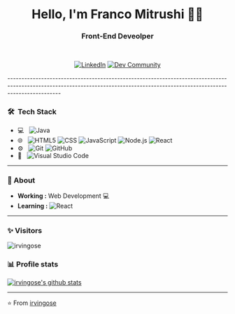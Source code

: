 <h1 align="center"> Hello, I'm Franco Mitrushi 👨‍💻 </h1>

<h3 align="center">  Front-End Deveolper </h3> <br>

<p align="center"> 
<a href="https://www.linkedin.com/in/franco-mitrushi/"><img alt="LinkedIn" src="https://img.shields.io/badge/-Franco_Mitrushi-blue?style=flat-square&logo=Linkedin&logoColor=white&link=https://www.linkedin.com/in/sulthannk/"></a>
<a href="https://dev.to/irvingose"><img alt="Dev Community" src="https://img.shields.io/badge/-Franco_Mitrushi-black?style=flat-square&logo=dev.to&logoColor=white&link=https://dev.to/irvingose"></a>
</p>
-------------------------------------------------------------------------------------------------------------------------------------------------------------------------------
<h3> 🛠 &nbsp;Tech Stack</h3>

- 💻 &nbsp;
  ![Java](https://img.shields.io/badge/-Java-333333?style=flat&logo=Java&logoColor=007396)
- 🌐 &nbsp;
  ![HTML5](https://img.shields.io/badge/-HTML5-333333?style=flat&logo=HTML5)
  ![CSS](https://img.shields.io/badge/-CSS-333333?style=flat&logo=CSS3&logoColor=1572B6)
  ![JavaScript](https://img.shields.io/badge/-JavaScript-333333?style=flat&logo=javascript)
  ![Node.js](https://img.shields.io/badge/-Node.js-333333?style=flat&logo=node.js)
  ![React](https://img.shields.io/badge/-React-333333?style=flat&logo=react)
- ⚙️ &nbsp;
  ![Git](https://img.shields.io/badge/-Git-333333?style=flat&logo=git)
  ![GitHub](https://img.shields.io/badge/-GitHub-333333?style=flat&logo=github)
- 🔧 &nbsp;
  ![Visual Studio Code](https://img.shields.io/badge/-Visual%20Studio%20Code-333333?style=flat&logo=visual-studio-code&logoColor=007ACC)

---------------------------------------------------------------------------------------------------------------------------------------------------------------------------------
### 🤔 About
-  **Working :**  Web Development :computer: 
-  **Learning :** ![React](https://img.shields.io/badge/-React-333333?style=flat&logo=react)

---------------------------------------------------------------------------------------------------------------------------------------------------------------------------------
### ✨ Visitors 

<p align="left"> <img src="https://komarev.com/ghpvc/?username=irvingose" alt="irvingose" /> </p>

### 📊 Profile stats

[![irvingose's github stats](https://github-readme-stats.vercel.app/api?username=irvingose&show_icons=true&title_color=fff&icon_color=79ff97&text_color=9f9f9f&bg_color=151515)](https://github.com/SulthanNK/github-readme-stats)

-------------------------------------------------------------------------------------------------------------------------------------------------------------------------------

⭐️ From [irvingose](http://www.github.com/irvingose)



